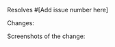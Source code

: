 <!--
  Thank you for contributing! Please use this pull request (PR) template.


 In the description field of this PR, include "resolves #XXXX" tagging the issue you are fixing. If this PR addresses the issue but doesn't completely resolve it (ie the issue should remain open after your PR is merged), write "addresses #XXXX".-->
Resolves #[Add issue number here]

 Changes:
<!-- Add here what changes were made in this pull request and if possible provide links showcasing the changes. -->


 Screenshots of the change:
<!-- If applicable, add screenshots depicting the changes. -->

